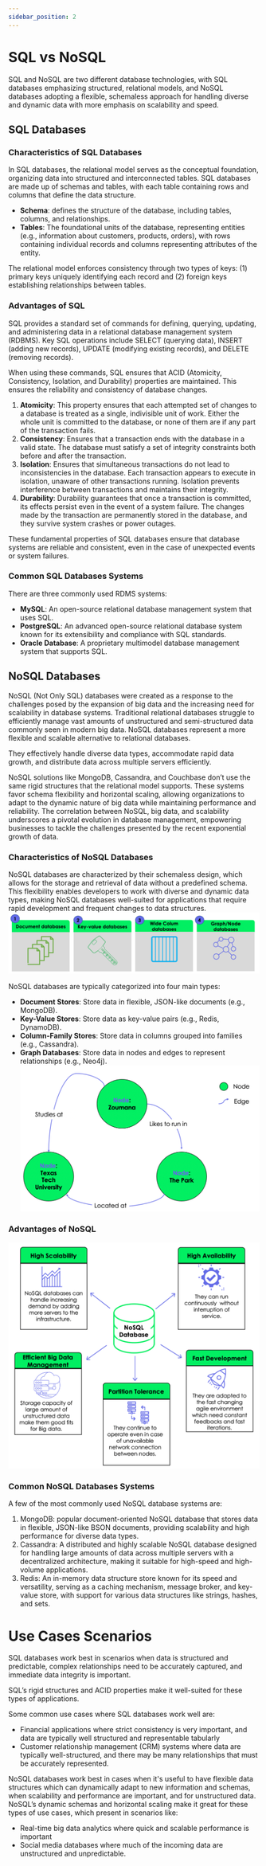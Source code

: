 ```yaml
---
sidebar_position: 2
---
```


# SQL vs NoSQL

SQL and NoSQL are two different database technologies, with SQL databases emphasizing structured, relational models, and NoSQL databases adopting a flexible, schemaless approach for handling diverse and dynamic data with more emphasis on scalability and speed.

## SQL Databases

### Characteristics of SQL Databases

In SQL databases, the relational model serves as the conceptual foundation, organizing data into structured and interconnected tables. SQL databases are made up of schemas and tables, with each table containing rows and columns that define the data structure.
- **Schema**: defines the structure of the database, including tables, columns, and relationships.
- **Tables**: The foundational units of the database, representing entities (e.g., information about customers, products, orders), with rows containing individual records and columns representing attributes of the entity.

The relational model enforces consistency through two types of keys: (1) primary keys uniquely identifying each record and (2) foreign keys establishing relationships between tables. 

### Advantages of SQL

SQL provides a standard set of commands for defining, querying, updating, and administering data in a relational database management system (RDBMS). Key SQL operations include SELECT (querying data), INSERT (adding new records), UPDATE (modifying existing records), and DELETE (removing records).

When using these commands, SQL ensures that ACID (Atomicity, Consistency, Isolation, and Durability) properties are maintained. This ensures the reliability and consistency of database changes.

1. **Atomicity**: This property ensures that each attempted set of changes to a database is treated as a single, indivisible unit of work. Either the whole unit is committed to the database, or none of them are if any part of the transaction fails.
2. **Consistency**: Ensures that a transaction ends with the database in a valid state. The database must satisfy a set of integrity constraints both before and after the transaction.
3. **Isolation**: Ensures that simultaneous transactions do not lead to inconsistencies in the database. Each transaction appears to execute in isolation, unaware of other transactions running. Isolation prevents interference between transactions and maintains their integrity.
4. **Durability**: Durability guarantees that once a transaction is committed, its effects persist even in the event of a system failure. The changes made by the transaction are permanently stored in the database, and they survive system crashes or power outages.

These fundamental properties of SQL databases ensure that database systems are reliable and consistent, even in the case of unexpected events or system failures.

### Common SQL Databases Systems

There are three commonly used RDMS systems:
- **MySQL**: An open-source relational database management system that uses SQL.
- **PostgreSQL**: An advanced open-source relational database system known for its extensibility and compliance with SQL standards.
- **Oracle Database**: A proprietary multimodel database management system that supports SQL.

## NoSQL Databases

NoSQL (Not Only SQL) databases were created as a response to the challenges posed by the expansion of big data and the increasing need for scalability in database systems. Traditional relational databases struggle to efficiently manage vast amounts of unstructured and semi-structured data commonly seen in modern big data. NoSQL databases represent a more flexible and scalable alternative to relational databases.

They effectively handle diverse data types, accommodate rapid data growth, and distribute data across multiple servers efficiently.

NoSQL solutions like MongoDB, Cassandra, and Couchbase don’t use the same rigid structures that the relational model supports. These systems favor schema flexibility and horizontal scaling, allowing organizations to adapt to the dynamic nature of big data while maintaining performance and reliability. The correlation between NoSQL, big data, and scalability underscores a pivotal evolution in database management, empowering businesses to tackle the challenges presented by the recent exponential growth of data.

### Characteristics of NoSQL Databases

NoSQL databases are characterized by their schemaless design, which allows for the storage and retrieval of data without a predefined schema. This flexibility enables developers to work with diverse and dynamic data types, making NoSQL databases well-suited for applications that require rapid development and frequent changes to data structures.
![NoSQL databases](./img/NoSQL_Databases.png)

NoSQL databases are typically categorized into four main types:
- **Document Stores**: Store data in flexible, JSON-like documents (e.g., MongoDB).
- **Key-Value Stores**: Store data as key-value pairs (e.g., Redis, DynamoDB).
- **Column-Family Stores**: Store data in columns grouped into families (e.g., Cassandra).
- **Graph Databases**: Store data in nodes and edges to represent relationships (e.g., Neo4j).
![Graph Databases](./img/Graphic_Node_Database.png)

### Advantages of NoSQL

![Advantages of NoSQL databases include:](./img/image.png)

### Common NoSQL Databases Systems

A few of the most commonly used NoSQL database systems are:

1. MongoDB: popular document-oriented NoSQL database that stores data in flexible, JSON-like BSON documents, providing scalability and high performance for diverse data types.
2. Cassandra: A distributed and highly scalable NoSQL database designed for handling large amounts of data across multiple servers with a decentralized architecture, making it suitable for high-speed and high-volume applications.
3. Redis: An in-memory data structure store known for its speed and versatility, serving as a caching mechanism, message broker, and key-value store, with support for various data structures like strings, hashes, and sets.

# Use Cases Scenarios

SQL databases work best in scenarios when data is structured and predictable, complex relationships need to be accurately captured, and immediate data integrity is important.

SQL’s rigid structures and ACID properties make it well-suited for these types of applications.

Some common use cases where SQL databases work well are:

- Financial applications where strict consistency is very important, and data are typically well structured and representable tabularly
- Customer relationship management (CRM) systems where data are typically well-structured, and there may be many relationships that must be accurately represented.

NoSQL databases work best in cases when it's useful to have flexible data structures which can dynamically adapt to new information and schemas, when scalability and performance are important, and for unstructured data. NoSQL’s dynamic schemas and horizontal scaling make it great for these types of use cases, which present in scenarios like:

- Real-time big data analytics where quick and scalable performance is important
- Social media databases where much of the incoming data are unstructured and unpredictable.

